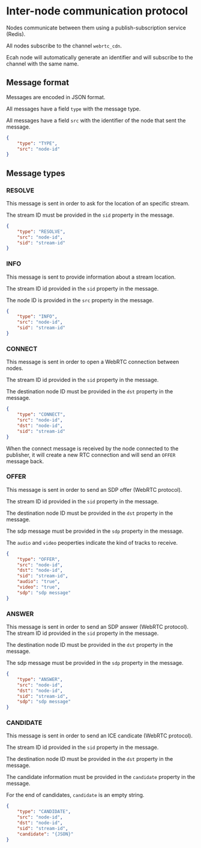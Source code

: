 # Inter-node communication protocol

Nodes communicate between them using a publish-subscription service (Redis).

All nodes subscribe to the channel `webrtc_cdn`.

Ecah node will automatically generate an identifier and will subscribe to the channel with the same name.

## Message format

Messages are encoded in JSON format.

All messages have a field `type` with the message type.

All messages have a field `src` with the identifier of the node that sent the message.

```json
{
    "type": "TYPE",
    "src": "node-id"
}
```

## Message types

### RESOLVE

This message is sent in order to ask for the location of an specific stream.

The stream ID must be provided in the `sid` property in the message.

```json
{
    "type": "RESOLVE",
    "src": "node-id",
    "sid": "stream-id"
}
```

### INFO

This message is sent to provide information about a stream location.

The stream ID id provided in the `sid` property in the message.

The node ID is provided in the `src` property in the message.

```json
{
    "type": "INFO",
    "src": "node-id",
    "sid": "stream-id"
}
```

### CONNECT

This message is sent in order to open a WebRTC connection between nodes.

The stream ID id provided in the `sid` property in the message.

The destination node ID must be provided in the `dst` property in the message.

```json
{
    "type": "CONNECT",
    "src": "node-id",
    "dst": "node-id",
    "sid": "stream-id"
}
```

When the connect message is received by the node connected to the publisher, it will create a new RTC connection and will send an `OFFER` message back.

### OFFER

This message is sent in order to send an SDP offer (WebRTC protocol).

The stream ID id provided in the `sid` property in the message.

The destination node ID must be provided in the `dst` property in the message.

The sdp message must be provided in the `sdp` property in the message.

The `audio` and `video` peoperties indicate the kind of tracks to receive.

```json
{
    "type": "OFFER",
    "src": "node-id",
    "dst": "node-id",
    "sid": "stream-id",
    "audio": "true",
    "video": "true",
    "sdp": "sdp message"
}
```

### ANSWER

This message is sent in order to send an SDP answer (WebRTC protocol).
The stream ID id provided in the `sid` property in the message.

The destination node ID must be provided in the `dst` property in the message.

The sdp message must be provided in the `sdp` property in the message.

```json
{
    "type": "ANSWER",
    "src": "node-id",
    "dst": "node-id",
    "sid": "stream-id",
    "sdp": "sdp message"
}
```

### CANDIDATE

This message is sent in order to send an ICE candicate (WebRTC protocol).

The stream ID id provided in the `sid` property in the message.

The destination node ID must be provided in the `dst` property in the message.

The candidate information must be provided in the `candidate` property in the message.

For the end of candidates, `candidate` is an empty string.

```json
{
    "type": "CANDIDATE",
    "src": "node-id",
    "dst": "node-id",
    "sid": "stream-id",
    "candidate": "{JSON}"
}
```
